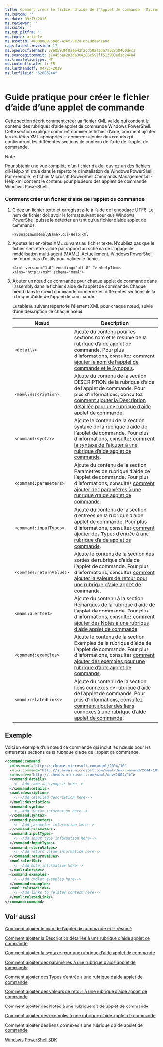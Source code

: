 ```yaml
---
title: Comment créer le fichier d’aide de l’applet de commande | Microsoft Docs
ms.custom: ''
ms.date: 09/13/2016
ms.reviewer: ''
ms.suite: ''
ms.tgt_pltfrm: ''
ms.topic: article
ms.assetid: 4a88dd89-6beb-494f-9e2a-6b10baed1a8d
caps.latest.revision: 17
ms.openlocfilehash: 08e05939f8aee42f2cd502a3da7a528d8460dec1
ms.sourcegitcommit: e7445ba8203da304286c591ff513900ad1c244a4
ms.translationtype: MT
ms.contentlocale: fr-FR
ms.lasthandoff: 04/23/2019
ms.locfileid: "62083244"
---
```

# <a name="how-to-create-the-cmdlet-help-file"></a>Guide pratique pour créer le fichier d’aide d’une applet de commande

Cette section décrit comment créer un fichier XML valide qui contient le contenu des rubriques d’aide applet de commande Windows PowerShell. Cette section explique comment nommer le fichier d’aide, comment ajouter les en-têtes XML appropriés et comment ajouter des nœuds qui contiendront les différentes sections de contenu de l’aide de l’applet de commande.

> [!NOTE]
> Pour obtenir une vue complète d’un fichier d’aide, ouvrez un des fichiers dll-Help.xml situé dans le répertoire d’installation de Windows PowerShell. Par exemple, le fichier Microsoft.PowerShell.Commands.Management.dll-Help.xml contient le contenu pour plusieurs des applets de commande Windows PowerShell.

### <a name="how-to-create-a-cmdlet-help-file"></a>Comment créer un fichier d’aide de l’applet de commande

1. Créez un fichier texte et enregistrez-le à l’aide de l’encodage UTF8. Le nom de fichier doit avoir le format suivant pour que Windows PowerShell puisse le détecter en tant qu’un fichier d’aide applet de commande.

   `<PSSnapInAssemblyName>.dll-Help.xml`

2. Ajoutez les en-têtes XML suivants au fichier texte. N’oubliez pas que le fichier sera être validé par rapport au schéma de langage de modélisation multi-agent (MAML). Actuellement, Windows PowerShell ne fournit pas d’outils pour valider le fichier.

   `<?xml version="1.0" encoding="utf-8" ?> <helpItems xmlns="http://msh" schema="maml">`

3. Ajouter un nœud de commande pour chaque applet de commande dans l’assembly dans le fichier d’aide de l’applet de commande. Chaque nœud dans le nœud commande concerne les différentes sections de la rubrique d’aide de l’applet de commande.

   Le tableau suivant répertorie l’élément XML pour chaque nœud, suivie d’une description de chaque nœud.

   |Nœud|Description|
   |----------|-----------------|
   |`<details>`|Ajoute du contenu pour les sections nom et le résumé de la rubrique d’aide applet de commande. Pour plus d’informations, consultez [comment ajouter le nom de l’applet de commande et le Synopsis](./how-to-add-the-cmdlet-name-and-synopsis-to-a-cmdlet-help-topic.md).|
   |`<maml:description>`|Ajoute du contenu de la section DESCRIPTION de la rubrique d’aide de l’applet de commande. Pour plus d’informations, consultez [comment ajouter la Description détaillée pour une rubrique d’aide applet de commande](./how-to-add-a-cmdlet-description.md).|
   |`<command:syntax>`|Ajoute le contenu de la section syntaxe de la rubrique d’aide de l’applet de commande. Pour plus d’informations, consultez [comment la syntaxe de l’ajouter à une rubrique d’aide applet de commande](./how-to-add-syntax-to-a-cmdlet-help-topic.md).|
   |`<command:parameters>`|Ajoute du contenu de la section Paramètres de rubrique d’aide de l’applet de commande. Pour plus d’informations, consultez [comment ajouter des paramètres à une rubrique d’aide applet de commande](./how-to-add-parameter-information.md).|
   |`<command:inputTypes>`|Ajoute du contenu de la section d’entrées de la rubrique d’aide applet de commande. Pour plus d’informations, consultez [comment ajouter des Types d’entrée à une rubrique d’aide applet de commande](./how-to-add-input-types-to-a-cmdlet-help-topic.md).|
   |`<command:returnValues>`|Ajoute le contenu de la section des sorties de rubrique d’aide de l’applet de commande. Pour plus d’informations, consultez [comment ajouter la valeurs de retour pour une rubrique d’aide applet de commande](./how-to-add-return-values-to-a-cmdlet-help-topic.md).|
   |`<maml:alertset>`|Ajoute du contenu à la section Remarques de la rubrique d’aide de l’applet de commande. Pour plus d’informations, consultez [comment ajouter des Notes à une rubrique d’aide applet de commande](./how-to-add-notes-to-a-cmdlet-help-topic.md).|
   |`<command:examples>`|Ajoute le contenu de la section Exemples de la rubrique d’aide de l’applet de commande. Pour plus d’informations, consultez [comment ajouter des exemples pour une rubrique d’aide applet de commande](./how-to-add-examples-to-a-cmdlet-help-topic.md).|
   |`<maml:relatedLinks>`|Ajoute du contenu de la section liens connexes de rubrique d’aide de l’applet de commande. Pour plus d’informations, consultez [comment ajouter des liens connexes à une rubrique d’aide applet de commande](./how-to-add-related-links-to-a-cmdlet-help-topic.md).|

## <a name="example"></a>Exemple

 Voici un exemple d’un nœud de commande qui inclut les nœuds pour les différentes sections de la rubrique d’aide de l’applet de commande.

```xml
<command:command
  xmlns:maml="http://schemas.microsoft.com/maml/2004/10"
  xmlns:command="http://schemas.microsoft.com/maml/dev/command/2004/10"
  xmlns:dev="http://schemas.microsoft.com/maml/dev/2004/10">
  <command:details>
    <!--Add name an synopsis here-->
  </command:details>
  <maml:description>
    <!--Add detailed description here-->
  </maml:description>
  <command:syntax>
    <!--Add syntax information here-->
  </command:syntax>
  <command:parameters>
    <!--Add parameter information here-->
  </command:parameters>
  <command:inputTypes>
    <!--Add input type information here-->
  </command:inputTypes>
  <command:returnValues>
    <!--Add return value information here-->
  </command:returnValues>
  <maml:alertSet>
    <!--Add Note information here-->
  </maml:alertSet>
  <command:examples>
    <!--Add cmdlet examples here-->
  </command:examples>
  <maml:relatedLinks>
    <!--Add links to related content here-->
  </maml:relatedLinks>
</command:command>
```

## <a name="see-also"></a>Voir aussi

 [Comment ajouter le nom de l’applet de commande et le résumé](./how-to-add-the-cmdlet-name-and-synopsis-to-a-cmdlet-help-topic.md)

 [Comment ajouter la Description détaillée à une rubrique d’aide applet de commande](./how-to-add-a-cmdlet-description.md)

 [Comment ajouter la syntaxe pour une rubrique d’aide applet de commande](./how-to-add-syntax-to-a-cmdlet-help-topic.md)

 [Comment ajouter des paramètres à une rubrique d’aide applet de commande](./how-to-add-parameter-information.md)

 [Comment ajouter des Types d’entrée à une rubrique d’aide applet de commande](./how-to-add-input-types-to-a-cmdlet-help-topic.md)

 [Comment ajouter des valeurs de retour à une rubrique d’aide applet de commande](./how-to-add-return-values-to-a-cmdlet-help-topic.md)

 [Comment ajouter des Notes à une rubrique d’aide applet de commande](./how-to-add-notes-to-a-cmdlet-help-topic.md)

 [Comment ajouter des exemples à une rubrique d’aide applet de commande](./how-to-add-examples-to-a-cmdlet-help-topic.md)

 [Comment ajouter des liens connexes à une rubrique d’aide applet de commande](./how-to-add-related-links-to-a-cmdlet-help-topic.md)

 [Windows PowerShell SDK](../windows-powershell-reference.md)